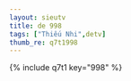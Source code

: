 ```yaml
--- 
layout: sieutv
title: de 998
tags: ["Thiếu Nhi",detv]
thumb_re: q7t1998
---
```

{% include q7t1 key="998" %} 
